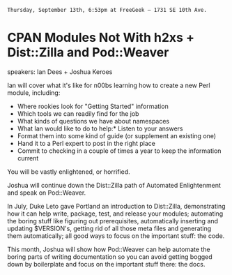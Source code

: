     Thursday, September 13th, 6:53pm at FreeGeek – 1731 SE 10th Ave.

# CPAN Modules Not With h2xs + Dist::Zilla and Pod::Weaver

speakers: Ian Dees + Joshua Keroes

Ian will cover what it's like for n00bs learning how to create a new Perl module, including:

* Where rookies look for "Getting Started" information
* Which tools we can readily find for the job
* What kinds of questions we have about namespaces
* What Ian would like to do to help:* Listen to your answers
* Format them into some kind of guide (or supplement an existing one)
* Hand it to a Perl expert to post in the right place
* Commit to checking in a couple of times a year to keep the information current



You will be vastly enlightened, or horrified.

Joshua will continue down the Dist::Zilla path of Automated Enlightenment and speak on Pod::Weaver.

In July, Duke Leto gave Portland an introduction to Dist::Zilla, demonstrating how it can help write, package, test, and release your modules; automating the boring stuff like figuring out prerequisites, automatically inserting and updating $VERSION's, getting rid of all those meta files and generating them automatically; all good ways to focus on the important stuff: the code.

This month, Joshua will show how Pod::Weaver can help automate the boring parts of writing documentation so you can avoid getting bogged down by boilerplate and focus on the important stuff there: the docs.
